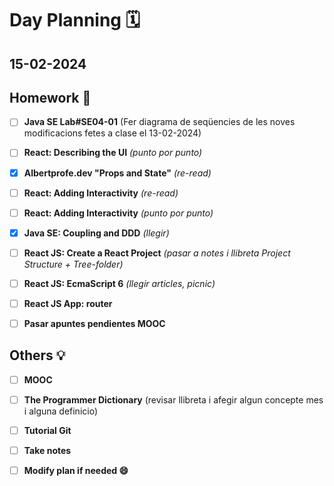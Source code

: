 # Day Planning :spiral_calendar:

## 15-02-2024

## Homework :pencil:

- [ ] **Java SE Lab#SE04-01** (Fer diagrama de seqüencies de les noves modificacions fetes a clase el 13-02-2024)

- [ ] **React: Describing the UI** *(punto por punto)*

- [x] **Albertprofe.dev "Props and State"** *(re-read)*

- [ ] **React: Adding Interactivity** *(re-read)*

- [ ] **React: Adding Interactivity** *(punto por punto)*

- [x] **Java SE: Coupling and DDD** *(llegir)*

- [ ] **React JS: Create a React Project** *(pasar a notes i llibreta Project Structure + Tree-folder)*

- [ ] **React JS: EcmaScript 6** *(llegir articles, picnic)*

- [ ] **React JS App: router**

- [ ] **Pasar apuntes pendientes MOOC**

## Others :bulb:

+ [ ] **MOOC**

+ [ ] **The Programmer Dictionary** (revisar llibreta i afegir algun concepte mes i alguna definicio)
- [ ] **Tutorial Git**

- [ ] **Take notes**

- [ ] **Modify plan if needed :smile:**
